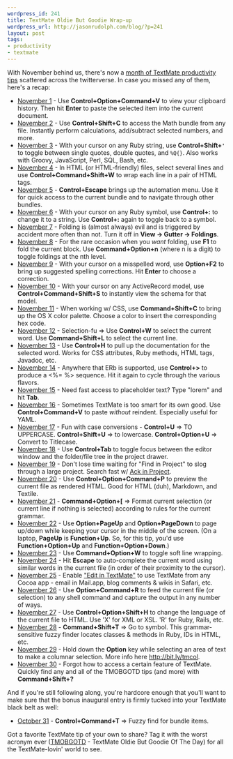 ```yaml
---
wordpress_id: 241
title: TextMate Oldie But Goodie Wrap-up
wordpress_url: http://jasonrudolph.com/blog/?p=241
layout: post
tags:
- productivity
- textmate
---
```

With November behind us, there's now a [month of TextMate productivity tips](http://jasonrudolph.com/blog/2008/11/04/a-month-of-textmate-productivity-tips/ "jasonrudolph/blog &raquo; A Month of TextMate Productivity Tips") scattered across the twitterverse.  In case you missed any of them, here's a recap:

* [November 1](http://twitter.com/jasonrudolph/status/985128152 "Twitter / jasonrudolph: TMOBGOTD #1: TextMate Oldie But Goodie Of The Day") - Use **Control+Option+Command+V** to view your clipboard history. Then hit **Enter** to paste the selected item into the current document.
* [November 2](http://twitter.com/jasonrudolph/status/986324036 "Twitter / jasonrudolph: TMOBGOTD #2: TextMate Oldie But Goodie Of The Day") - Use **Control+Shift+C** to access the Math bundle from any file. Instantly perform calculations, add/subtract selected numbers, and more.
* [November 3](http://twitter.com/jasonrudolph/status/987583480 "Twitter / jasonrudolph: TMOBGOTD #3: TextMate Oldie But Goodie Of The Day") - With your cursor on any Ruby string, use **Control+Shift+`'`** to toggle between single quotes, double quotes, and `%Q{}`. Also works with Groovy, JavaScript, Perl, SQL, Bash, etc.
* [November 4](http://twitter.com/jasonrudolph/status/989258974 "Twitter / jasonrudolph: TMOBGOTD #4: TextMate Oldie But Goodie Of The Day") - In HTML (or HTML-friendly) files, select several lines and use **Control+Command+Shift+W** to wrap each line in a pair of HTML tags.
* [November 5](http://twitter.com/jasonrudolph/status/991596639 "Twitter / jasonrudolph: TMOBGOTD #5: TextMate Oldie But Goodie Of The Day")	- **Control+Escape** brings up the automation menu. Use it for quick access to the current bundle and to navigate through other bundles.
* [November 6](http://twitter.com/jasonrudolph/status/993248827 "Twitter / jasonrudolph: TMOBGOTD #6: TextMate Oldie But Goodie Of The Day")	- With your cursor on any Ruby symbol, use **Control+:** to change it to a string. Use **Control+:** again to toggle back to a symbol.
* [November 7](http://twitter.com/jasonrudolph/status/994869385 "Twitter / jasonrudolph: TMOBGOTD #7: TextMate Oldie But Goodie Of The Day")	- Folding is (almost always) evil and is triggered by accident more often than not. Turn it off in **View -> Gutter -> Foldings**.
* [November 8](http://twitter.com/jasonrudolph/status/996269641 "Twitter / jasonrudolph: TMOBGOTD #8: TextMate Oldie But Goodie Of The Day")	- For the rare occasion when you *want* folding, use **F1** to fold the current block. Use **Command+Option+n** (where n is a digit) to toggle foldings at the nth level.
* [November 9](http://twitter.com/jasonrudolph/status/997515553 "Twitter / jasonrudolph: TMOBGOTD #9: TextMate Oldie But Goodie Of The Day")	- With your cursor on a misspelled word, use **Option+F2** to bring up suggested spelling corrections. Hit **Enter** to choose a correction.
* [November 10](http://twitter.com/jasonrudolph/status/998734765 "Twitter / jasonrudolph: TMOBGOTD #10: TextMate Oldie But Goodie Of The Day")	- With your cursor on any ActiveRecord model, use **Control+Command+Shift+S** to instantly view the schema for that model.
* [November 11](http://twitter.com/jasonrudolph/status/1000366213 "Twitter / jasonrudolph: TMOBGOTD #11: TextMate Oldie But Goodie Of The Day")	- When working w/ CSS, use **Command+Shift+C** to bring up the OS X color palette. Choose a color to insert the corresponding hex code.
* [November 12](http://twitter.com/jasonrudolph/status/1002089182 "Twitter / jasonrudolph: TMOBGOTD #12: TextMate Oldie But Goodie Of The Day")	- Selection-fu => Use **Control+W** to select the current word. Use **Command+Shift+L** to select the current line.
* [November 13](http://twitter.com/jasonrudolph/status/1003798845 "Twitter / jasonrudolph: TMOBGOTD #13: TextMate Oldie But Goodie Of The Day")	- Use **Control+H** to pull up the documentation for the selected word. Works for CSS attributes, Ruby methods, HTML tags, Javadoc, etc.
* [November 14](http://twitter.com/jasonrudolph/status/1005452019 "Twitter / jasonrudolph: TMOBGOTD #14: TextMate Oldie But Goodie Of The Day")	- Anywhere that ERb is supported, use **Control+>** to produce a <%= %> sequence. Hit it again to cycle through the various flavors.
* [November 15](http://twitter.com/jasonrudolph/status/1007068201 "Twitter / jasonrudolph: TMOBGOTD #15: TextMate Oldie But Goodie Of The Day")	- Need fast access to placeholder text? Type "lorem" and hit **Tab**.			
* [November 16](http://twitter.com/jasonrudolph/status/1008426064 "Twitter / jasonrudolph: TMOBGOTD #16: TextMate Oldie But Goodie Of The Day")	- Sometimes TextMate is too smart for its own good. Use **Control+Command+V** to paste *without* reindent. Especially useful for YAML.
* [November 17](http://twitter.com/jasonrudolph/status/1009988210 "Twitter / jasonrudolph: TMOBGOTD #17: TextMate Oldie But Goodie Of The Day")	- Fun with case conversions - **Control+U** => TO UPPERCASE. **Control+Shift+U** => to lowercase. **Control+Option+U** => Convert to Titlecase.
* [November 18](http://twitter.com/jasonrudolph/status/1011447822 "Twitter / jasonrudolph: TMOBGOTD #18: TextMate Oldie But Goodie Of The Day")	- Use **Control+Tab** to toggle focus between the editor window and the folder/file tree in the project drawer.
* [November 19](http://twitter.com/jasonrudolph/status/1013044747 "Twitter / jasonrudolph: TMOBGOTD #19: TextMate Oldie But Goodie Of The Day")	- Don't lose time waiting for "Find in Project" to slog through a large project. Search fast w/ [Ack in Project](http://bit.ly/ack "protocool's ack-tmbundle at GitHub").
* [November 20](http://twitter.com/jasonrudolph/status/1014602882 "Twitter / jasonrudolph: TMOBGOTD #20: TextMate Oldie But Goodie Of The Day")	- Use **Control+Option+Command+P** to preview the current file as rendered HTML. Good for HTML (duh), Markdown, and Textile.
* [November 21](http://twitter.com/jasonrudolph/status/1017290604 "Twitter / jasonrudolph: TMOBGOTD #21: TextMate Oldie But Goodie Of The Day")	- **Command+Option+[** => Format current selection (or current line if nothing is selected) according to rules for the current grammar.
* [November 22](http://twitter.com/jasonrudolph/status/1018311743 "Twitter / jasonrudolph: TMOBGOTD #22: TextMate Oldie But Goodie Of The Day")	- Use **Option+PageUp** and **Option+PageDown** to page up/down while keeping your cursor in the middle of the screen. (On a laptop, **PageUp** is **Function+Up**. So, for this tip, you'd use **Function+Option+Up** and **Function+Option+Down**.)
* [November 23](http://twitter.com/jasonrudolph/status/1019577832 "Twitter / jasonrudolph: TMOBGOTD #23: TextMate Oldie But Goodie Of The Day")	- Use **Command+Option+W** to toggle soft line wrapping.			
* [November 24](http://twitter.com/jasonrudolph/status/1021193988 "Twitter / jasonrudolph: TMOBGOTD #24: TextMate Oldie But Goodie Of The Day")	- Hit **Escape** to auto-complete the current word using similar words in the current file (in order of their proximity to the cursor).
* [November 25](http://twitter.com/jasonrudolph/status/1022973346 "Twitter / jasonrudolph: TMOBGOTD #25: TextMate Oldie But Goodie Of The Day")	- Enable ["Edit in TextMate"](http://bit.ly/tm "TextMate Manual » Calling TextMate from Other Applications") to use TextMate from any Cocoa app - email in Mail.app, blog comments & wikis in Safari, etc.
* [November 26](http://twitter.com/jasonrudolph/status/1025110446 "Twitter / jasonrudolph: TMOBGOTD #26: TextMate Oldie But Goodie Of The Day")	- Use **Option+Command+R** to feed the current file (or selection) to any shell command and capture the output in any number of ways.
* [November 27](http://twitter.com/jasonrudolph/status/1026835629 "Twitter / jasonrudolph: TMOBGOTD #27: TextMate Oldie But Goodie Of The Day")	- Use **Control+Option+Shift+H** to change the language of the current file to HTML. Use 'X' for XML or XSL. 'R' for Ruby, Rails, etc.
* [November 28](http://twitter.com/jasonrudolph/status/1028073252 "Twitter / jasonrudolph: TMOBGOTD #28: TextMate Oldie But Goodie Of The Day")	- **Command+Shift+T** => Go to symbol. This grammar-sensitive fuzzy finder locates classes & methods in Ruby, IDs in HTML, etc.
* [November 29](http://twitter.com/jasonrudolph/status/1029697485 "Twitter / jasonrudolph: TMOBGOTD #29: TextMate Oldie But Goodie Of The Day")	- Hold down the **Option** key while selecting an area of text to make a columnar selection. More info here http://bit.ly/tmcol.
* [November 30](http://twitter.com/jasonrudolph/status/1030966782 "Twitter / jasonrudolph: TMOBGOTD #30: TextMate Oldie But Goodie Of The Day")	- Forgot how to access a certain feature of TextMate. Quickly find any and all of the TMOBGOTD tips (and more) with **Command+Shift+?**

And if you're still following along, you're hardcore enough that you'll want to make sure that the bonus inaugural entry is firmly tucked into your TextMate black belt as well:

* [October 31](http://twitter.com/jasonrudolph/statuses/983796383 "Twitter / jasonrudolph: TMOBGOTD #0: TextMate Oldie But Goodie Of The Day") - **Control+Command+T** => Fuzzy find for bundle items.

Got a favorite TextMate tip of your own to share? Tag it with the worst acronym ever ([TMOBGOTD](http://search.twitter.com/search?q=TMOBGOTD "TMOBGOTD - Twitter Search") - TextMate Oldie But Goodie Of The Day) for all the TextMate-lovin' world to see.
